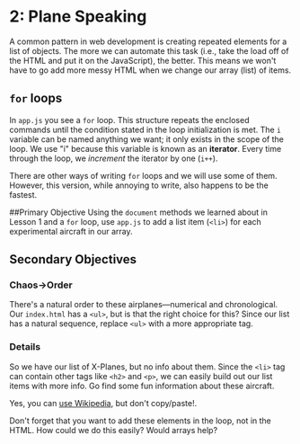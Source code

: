 # 2: Plane Speaking
A common pattern in web development is creating repeated elements for a
list of objects. The more we can automate this task (i.e., take the load off of
the HTML and put it on the JavaScript), the better. This means we won't have to go add more messy HTML when we change our array (list) of items.

## `for` loops
In `app.js` you see a `for` loop. This structure repeats the enclosed commands until the condition stated in the loop initialization is met. The `i` variable
can be named anything we want; it only exists in the scope of the loop. We use "i" because this variable is known as an **iterator**. Every time through the loop, we *increment* the iterator by one (`i++`).

There are other ways of writing `for` loops and we will use some of them. However, this version, while annoying to write, also happens to be the fastest.

##Primary Objective
Using the `document` methods we learned about in Lesson 1 and a `for` loop, use `app.js` to add a list item (`<li>`) for each experimental aircraft in our array.

## Secondary Objectives

### Chaos→Order
There's a natural order to these airplanes—numerical and chronological. Our `index.html` has a `<ul>`, but is that the right choice for this? Since our list has a natural sequence, replace `<ul>` with a more appropriate tag.

### Details
So we have our list of X-Planes, but no info about them. Since the `<li>` tag can contain other tags like `<h2>` and `<p>`, we can easily build out our list items with more info. Go find some fun information about these aircraft.

Yes, you can [use Wikipedia](https://en.wikipedia.org/wiki/List_of_X-planes), but don't copy/paste!.

Don't forget that you want to add these elements in the loop, not in the HTML. How could we do this easily? Would arrays help?
